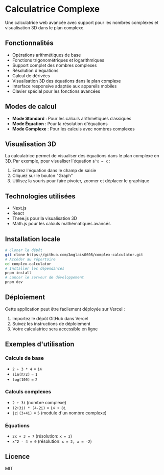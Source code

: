 # Calculatrice Complexe
Une calculatrice web avancée avec support pour les nombres complexes et visualisation 3D dans le plan complexe.

## Fonctionnalités
- Opérations arithmétiques de base
- Fonctions trigonométriques et logarithmiques
- Support complet des nombres complexes
- Résolution d'équations
- Calcul de dérivées
- Visualisation 3D des équations dans le plan complexe
- Interface responsive adaptée aux appareils mobiles
- Clavier spécial pour les fonctions avancées

## Modes de calcul
- **Mode Standard** : Pour les calculs arithmétiques classiques
- **Mode Équation** : Pour la résolution d'équations
- **Mode Complexe** : Pour les calculs avec nombres complexes

## Visualisation 3D
La calculatrice permet de visualiser des équations dans le plan complexe en 3D. Par exemple, pour visualiser l'équation `a^x = x` :
1. Entrez l'équation dans le champ de saisie
2. Cliquez sur le bouton "Graph"
3. Utilisez la souris pour faire pivoter, zoomer et déplacer le graphique

## Technologies utilisées
- Next.js
- React
- Three.js pour la visualisation 3D
- Math.js pour les calculs mathématiques avancés

## Installation locale
```bash
# Cloner le dépôt
git clone https://github.com/Anglais0608/complex-calculator.git
# Accéder au répertoire
cd complex-calculator
# Installer les dépendances
pnpm install
# Lancer le serveur de développement
pnpm dev
```

## Déploiement
Cette application peut être facilement déployée sur Vercel :
1. Importez le dépôt GitHub dans Vercel
2. Suivez les instructions de déploiement
3. Votre calculatrice sera accessible en ligne

## Exemples d'utilisation
### Calculs de base
- `2 + 3 * 4` = `14`
- `sin(π/2)` = `1`
- `log(100)` = `2`

### Calculs complexes
- `2 + 3i` (nombre complexe)
- `(2+3i) * (4-2i)` = `14 + 8i`
- `|z|(3+4i)` = `5` (module d'un nombre complexe)

### Équations
- `2x + 3 = 7` (résolution: `x = 2`)
- `x^2 - 4 = 0` (résolution: `x = 2, x = -2`)

## Licence
MIT
